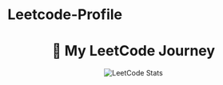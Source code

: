 # Leetcode-Profile
<h1 align="center">🚀 My LeetCode Journey</h1>

<p align="center">
  <img src="https://leetcard.jacoblin.cool/YOUR_USERNAME?ext=contest&theme=unicorn&animation=true" alt="LeetCode Stats" />
</p>

